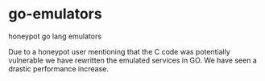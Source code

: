 # go-emulators
honeypot go lang emulators

Due to a honeypot user mentioning that the C code was potentially vulnerable we have rewritten the emulated services in GO. We have seen a drastic performance increase. 
